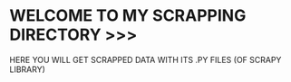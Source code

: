 # WELCOME TO MY SCRAPPING DIRECTORY >>>

HERE YOU WILL GET SCRAPPED DATA WITH ITS .PY FILES (OF SCRAPY LIBRARY)

